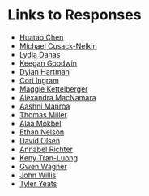 # Links to Responses

- [Huatao Chen]()
- [Michael Cusack-Nelkin]()
- [Lydia Danas]()
- [Keegan Goodwin]()
- [Dylan Hartman]()
- [Cori Ingram]()
- [Maggie Kettelberger]()
- [Alexandra MacNamara]()
- [Aashni Manroa]()
- [Thomas Miller]()
- [Alaa Mokbel]()
- [Ethan Nelson]()
- [David Olsen]()
- [Annabel Richter]()
- [Keny Tran-Luong]()
- [Gwen Wagner]()
- [John Willis]()
- [Tyler Yeats]()
  

